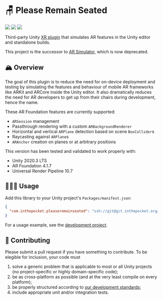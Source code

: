 # 🪑 Please Remain Seated

![](https://img.shields.io/badge/UPM-com.inthepocket.pleaseremainseated-purple.svg) ![](https://img.shields.io/badge/Version-1.0.0-orange.svg) ![](https://img.shields.io/badge/Unity-2020.3-blue.svg)

Third-party Unity [XR plugin](https://docs.unity3d.com/Manual/XRPluginArchitecture.html) that simulates AR features in the Unity editor and standalone builds.

This project is the successor to [AR Simulator](https://git.inthepocket.org/team-aurora/itp-arsimulator-unity), which is now deprecated.

## 🏔 Overview

The goal of this plugin is to reduce the need for on-device deployment and testing by simulating the features and behaviour of mobile AR frameworks like ARKit and ARCore inside the Unity editor. It also dramatically reduces the need for AR developers to get up from their chairs during development, hence the name.

These AR Foundation features are currently supported:

- `ARSession` management
- Passthrough rendering with a custom `ARBackgroundRenderer`
- Horizontal and vertical `ARPlane` detection based on scene `BoxCollider`s
- Raycasting against `ARPlane`s
- `ARAnchor` creation on planes or at arbitrary positions

This version has been tested and validated to work properly with:

- Unity 2020.3 LTS
- AR Foundation 4.1.7
- Universal Render Pipeline 10.7

## 🧑🏻‍💻 Usage

Add this library to your Unity project's `Packages/manifest.json`:

```json
{
  "com.inthepocket.pleaseremainseated": "ssh://git@git.inthepocket.org/team-aurora/unity-packages/please-remain-seated.git#1.0.0",
}
```

For a usage example, see the [development project](https://git.inthepocket.org/team-aurora/unity-package-development/please-remain-seated-dev).

## 🤝 Contributing

Please submit a pull request if you have something to contribute. To be elegible for inclusion, your code must

1. solve a generic problem that is applicable to most or all Unity projects (no project-specific or highly domain-specific code);
2. be as cross-platform as possible (and at the very least compile on every platform);
3. be properly structured according to [our development standards](https://confluence.itpservices.be/display/UNITY/Development+Standards);
4. include appropriate unit and/or integration tests.
